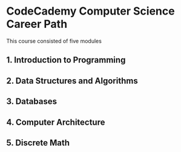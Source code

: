 # CodeCademy Computer Science Career Path
This course consisted of five modules
## 1. Introduction to Programming
## 2. Data Structures and Algorithms
## 3. Databases
## 4. Computer Architecture
## 5. Discrete Math